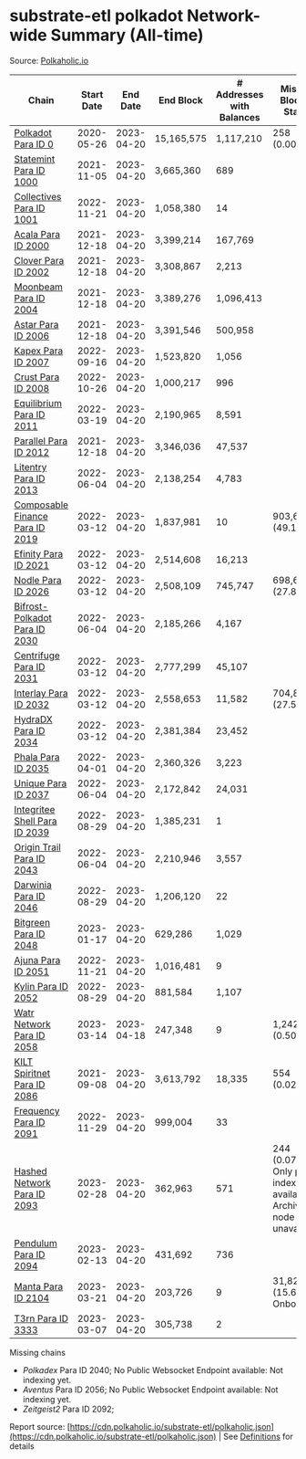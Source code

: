 # substrate-etl polkadot Network-wide Summary (All-time)

Source: [Polkaholic.io](https://polkaholic.io)


| Chain            | Start Date | End Date | End Block | # Addresses with Balances | Missing Blocks / Status |
| ---------------- | ---------- | ---------| --------- | ------------------------- | ----------------------- |
| [Polkadot Para ID 0](/polkadot/0-polkadot) | 2020-05-26 | 2023-04-20 | 15,165,575 |  1,117,210 | 258 (0.00%)  |
| [Statemint Para ID 1000](/polkadot/1000-statemint) | 2021-11-05 | 2023-04-20 | 3,665,360 |  689 |    |
| [Collectives Para ID 1001](/polkadot/1001-collectives) | 2022-11-21 | 2023-04-20 | 1,058,380 |  14 |    |
| [Acala Para ID 2000](/polkadot/2000-acala) | 2021-12-18 | 2023-04-20 | 3,399,214 |  167,769 |    |
| [Clover Para ID 2002](/polkadot/2002-clover) | 2021-12-18 | 2023-04-20 | 3,308,867 |  2,213 |    |
| [Moonbeam Para ID 2004](/polkadot/2004-moonbeam) | 2021-12-18 | 2023-04-20 | 3,389,276 |  1,096,413 |    |
| [Astar Para ID 2006](/polkadot/2006-astar) | 2021-12-18 | 2023-04-20 | 3,391,546 |  500,958 |    |
| [Kapex Para ID 2007](/polkadot/2007-kapex) | 2022-09-16 | 2023-04-20 | 1,523,820 |  1,056 |    |
| [Crust Para ID 2008](/polkadot/2008-crust) | 2022-10-26 | 2023-04-20 | 1,000,217 |  996 |    |
| [Equilibrium Para ID 2011](/polkadot/2011-equilibrium) | 2022-03-19 | 2023-04-20 | 2,190,965 |  8,591 |    |
| [Parallel Para ID 2012](/polkadot/2012-parallel) | 2021-12-18 | 2023-04-20 | 3,346,036 |  47,537 |    |
| [Litentry Para ID 2013](/polkadot/2013-litentry) | 2022-06-04 | 2023-04-20 | 2,138,254 |  4,783 |    |
| [Composable Finance Para ID 2019](/polkadot/2019-composable) | 2022-03-12 | 2023-04-20 | 1,837,981 |  10 | 903,624 (49.16%)  |
| [Efinity Para ID 2021](/polkadot/2021-efinity) | 2022-03-12 | 2023-04-20 | 2,514,608 |  16,213 |    |
| [Nodle Para ID 2026](/polkadot/2026-nodle) | 2022-03-12 | 2023-04-20 | 2,508,109 |  745,747 | 698,669 (27.86%)  |
| [Bifrost-Polkadot Para ID 2030](/polkadot/2030-bifrost-dot) | 2022-06-04 | 2023-04-20 | 2,185,266 |  4,167 |    |
| [Centrifuge Para ID 2031](/polkadot/2031-centrifuge) | 2022-03-12 | 2023-04-20 | 2,777,299 |  45,107 |    |
| [Interlay Para ID 2032](/polkadot/2032-interlay) | 2022-03-12 | 2023-04-20 | 2,558,653 |  11,582 | 704,852 (27.55%)  |
| [HydraDX Para ID 2034](/polkadot/2034-hydradx) | 2022-03-12 | 2023-04-20 | 2,381,384 |  23,452 |    |
| [Phala Para ID 2035](/polkadot/2035-phala) | 2022-04-01 | 2023-04-20 | 2,360,326 |  3,223 |    |
| [Unique Para ID 2037](/polkadot/2037-unique) | 2022-06-04 | 2023-04-20 | 2,172,842 |  24,031 |    |
| [Integritee Shell Para ID 2039](/polkadot/2039-integritee-shell) | 2022-08-29 | 2023-04-20 | 1,385,231 |  1 |    |
| [Origin Trail Para ID 2043](/polkadot/2043-origintrail) | 2022-06-04 | 2023-04-20 | 2,210,946 |  3,557 |    |
| [Darwinia Para ID 2046](/polkadot/2046-darwinia) | 2022-08-29 | 2023-04-20 | 1,206,120 |  22 |    |
| [Bitgreen Para ID 2048](/polkadot/2048-bitgreen) | 2023-01-17 | 2023-04-20 | 629,286 |  1,029 |    |
| [Ajuna Para ID 2051](/polkadot/2051-ajuna) | 2022-11-21 | 2023-04-20 | 1,016,481 |  9 |    |
| [Kylin Para ID 2052](/polkadot/2052-kylin) | 2022-08-29 | 2023-04-20 | 881,584 |  1,107 |    |
| [Watr Network Para ID 2058](/polkadot/2058-watr) | 2023-03-14 | 2023-04-18 | 247,348 |  9 | 1,242 (0.50%)  |
| [KILT Spiritnet Para ID 2086](/polkadot/2086-kilt) | 2021-09-08 | 2023-04-20 | 3,613,792 |  18,335 | 554 (0.02%)  |
| [Frequency Para ID 2091](/polkadot/2091-frequency) | 2022-11-29 | 2023-04-20 | 999,004 |  33 |    |
| [Hashed Network Para ID 2093](/polkadot/2093-hashed) | 2023-02-28 | 2023-04-20 | 362,963 |  571 | 244 (0.07%) Only partial index available: Archive node unavailable |
| [Pendulum Para ID 2094](/polkadot/2094-pendulum) | 2023-02-13 | 2023-04-20 | 431,692 |  736 |    |
| [Manta Para ID 2104](/polkadot/2104-manta) | 2023-03-21 | 2023-04-20 | 203,726 |  9 | 31,827 (15.62%) Onboarding |
| [T3rn Para ID 3333](/polkadot/3333-t3rn) | 2023-03-07 | 2023-04-20 | 305,738 |  2 |    |

Missing chains


* *Polkadex* Para ID 2040; No Public Websocket Endpoint available: Not indexing yet.
* *Aventus* Para ID 2056; No Public Websocket Endpoint available: Not indexing yet.
* *Zeitgeist2* Para ID 2092; 

Report source: [https://cdn.polkaholic.io/substrate-etl/polkaholic.json](https://cdn.polkaholic.io/substrate-etl/polkaholic.json) | See [Definitions](/DEFINITIONS.md) for details
